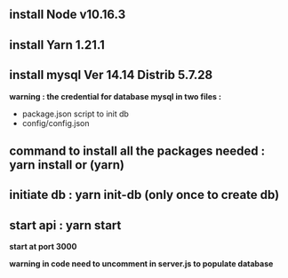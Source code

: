 ## install Node v10.16.3

## install Yarn 1.21.1

## install mysql Ver 14.14 Distrib 5.7.28

**warning : the credential for database mysql in two files :**

- package.json script to init db
- config/config.json

## command to install all the packages needed : yarn install or (yarn)

## initiate db : yarn init-db (only once to create db)

## start api : yarn start

**start at port 3000**

**warning in code need to uncomment in server.js to populate database**
